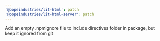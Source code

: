 ```yaml
---
'@popeindustries/lit-html': patch
'@popeindustries/lit-html-server': patch
---
```


Add an empty .npmignore file to include directives folder in package, but keep it ignored from git
